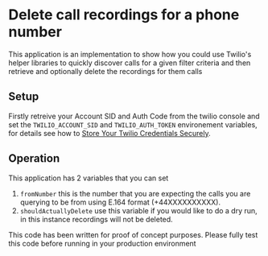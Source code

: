 # Delete call recordings for a phone number
This application is an implementation to show how you could use Twilio's helper libraries to quickly discover calls for a given filter criteria and then retrieve and optionally delete the recordings for them calls

## Setup
Firstly retreive your Account SID and Auth Code from the twilio console and set the `TWILIO_ACCOUNT_SID` and `TWILIO_AUTH_TOKEN` environement variables, for details see how to [Store Your Twilio Credentials Securely](https://www.twilio.com/docs/usage/secure-credentials).

## Operation
This application has 2 variables that you can set
1. `fromNumber` this is the number that you are expecting the calls you are querying to be from using E.164 format (+44XXXXXXXXXX).
2. `shouldActuallyDelete` use this variable if you would like to do a dry run, in this instance recordings will not be deleted.

This code has been written for proof of concept purposes. Please fully test this code before running in your production environment